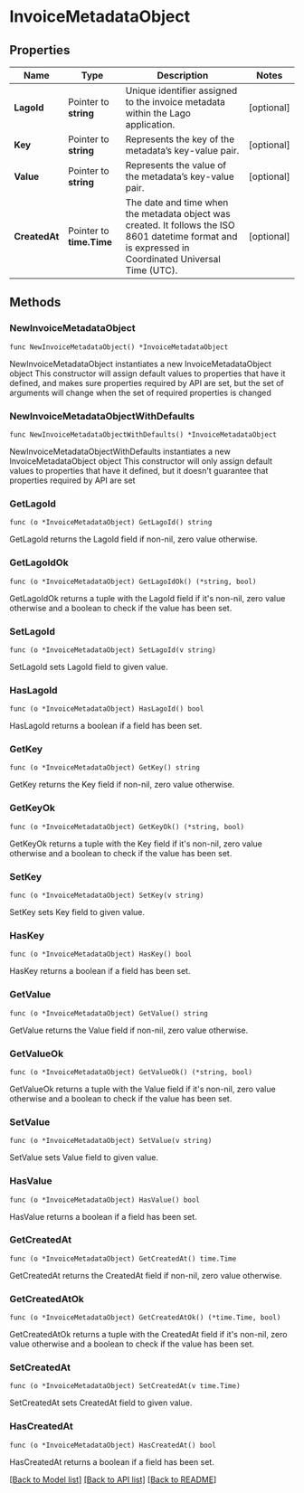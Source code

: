 # InvoiceMetadataObject

## Properties

Name | Type | Description | Notes
------------ | ------------- | ------------- | -------------
**LagoId** | Pointer to **string** | Unique identifier assigned to the invoice metadata within the Lago application. | [optional] 
**Key** | Pointer to **string** | Represents the key of the metadata’s key-value pair. | [optional] 
**Value** | Pointer to **string** | Represents the value of the metadata’s key-value pair. | [optional] 
**CreatedAt** | Pointer to **time.Time** | The date and time when the metadata object was created. It follows the ISO 8601 datetime format and is expressed in Coordinated Universal Time (UTC). | [optional] 

## Methods

### NewInvoiceMetadataObject

`func NewInvoiceMetadataObject() *InvoiceMetadataObject`

NewInvoiceMetadataObject instantiates a new InvoiceMetadataObject object
This constructor will assign default values to properties that have it defined,
and makes sure properties required by API are set, but the set of arguments
will change when the set of required properties is changed

### NewInvoiceMetadataObjectWithDefaults

`func NewInvoiceMetadataObjectWithDefaults() *InvoiceMetadataObject`

NewInvoiceMetadataObjectWithDefaults instantiates a new InvoiceMetadataObject object
This constructor will only assign default values to properties that have it defined,
but it doesn't guarantee that properties required by API are set

### GetLagoId

`func (o *InvoiceMetadataObject) GetLagoId() string`

GetLagoId returns the LagoId field if non-nil, zero value otherwise.

### GetLagoIdOk

`func (o *InvoiceMetadataObject) GetLagoIdOk() (*string, bool)`

GetLagoIdOk returns a tuple with the LagoId field if it's non-nil, zero value otherwise
and a boolean to check if the value has been set.

### SetLagoId

`func (o *InvoiceMetadataObject) SetLagoId(v string)`

SetLagoId sets LagoId field to given value.

### HasLagoId

`func (o *InvoiceMetadataObject) HasLagoId() bool`

HasLagoId returns a boolean if a field has been set.

### GetKey

`func (o *InvoiceMetadataObject) GetKey() string`

GetKey returns the Key field if non-nil, zero value otherwise.

### GetKeyOk

`func (o *InvoiceMetadataObject) GetKeyOk() (*string, bool)`

GetKeyOk returns a tuple with the Key field if it's non-nil, zero value otherwise
and a boolean to check if the value has been set.

### SetKey

`func (o *InvoiceMetadataObject) SetKey(v string)`

SetKey sets Key field to given value.

### HasKey

`func (o *InvoiceMetadataObject) HasKey() bool`

HasKey returns a boolean if a field has been set.

### GetValue

`func (o *InvoiceMetadataObject) GetValue() string`

GetValue returns the Value field if non-nil, zero value otherwise.

### GetValueOk

`func (o *InvoiceMetadataObject) GetValueOk() (*string, bool)`

GetValueOk returns a tuple with the Value field if it's non-nil, zero value otherwise
and a boolean to check if the value has been set.

### SetValue

`func (o *InvoiceMetadataObject) SetValue(v string)`

SetValue sets Value field to given value.

### HasValue

`func (o *InvoiceMetadataObject) HasValue() bool`

HasValue returns a boolean if a field has been set.

### GetCreatedAt

`func (o *InvoiceMetadataObject) GetCreatedAt() time.Time`

GetCreatedAt returns the CreatedAt field if non-nil, zero value otherwise.

### GetCreatedAtOk

`func (o *InvoiceMetadataObject) GetCreatedAtOk() (*time.Time, bool)`

GetCreatedAtOk returns a tuple with the CreatedAt field if it's non-nil, zero value otherwise
and a boolean to check if the value has been set.

### SetCreatedAt

`func (o *InvoiceMetadataObject) SetCreatedAt(v time.Time)`

SetCreatedAt sets CreatedAt field to given value.

### HasCreatedAt

`func (o *InvoiceMetadataObject) HasCreatedAt() bool`

HasCreatedAt returns a boolean if a field has been set.


[[Back to Model list]](../README.md#documentation-for-models) [[Back to API list]](../README.md#documentation-for-api-endpoints) [[Back to README]](../README.md)


